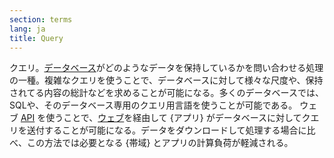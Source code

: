 ```yaml
---
section: terms
lang: ja
title: Query
---
```


クエリ。[データベース](/glossary/ja/terms/database/)がどのようなデータを保持しているかを問い合わせる処理の一種。複雑なクエリを使うことで、データベースに対して様々な尺度や、保持されてる内容の総計などを求めることが可能になる。多くのデータベースでは、SQLや、そのデータベース専用のクエリ用言語を使うことが可能である。
ウェブ [API](/glossary/ja/terms/api/) を使うことで、[ウェブ](/glossary/ja/terms/web/)を経由して {アプリ} がデータベースに対してクエリを送付することが可能になる。データをダウンロードして処理する場合に比べ、この方法では必要となる {帯域} とアプリの計算負荷が軽減される。
